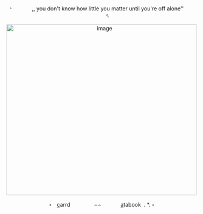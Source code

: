 
‎ ‎ ‎ <p align="center">
‎ ‎ ‎ ˒ ‎‎ ㅤㅤ ㅤ‎ ,, you don't know how little you matter until you're off alone'' ‎ ‎ ‎ ‎ ‎‎ ‎ ‎ ‎  ‎ ‎ ‎ ‎   ‎ ‎ ‎ ‎ ‎ ‎ ৎ ‎ 
  <p align="center">
<img width="500" height="450" alt="image" src="https://media.discordapp.net/attachments/1406201432738365532/1434205191330332884/e0053de5e91b2e2bc710ac3bf486b258-removebg-preview.png?ex=69077b2b&is=690629ab&hm=0a52c59340beb8122ada11afd240aead68895213fff089ce9fef5200b74e9ec1&=&format=webp&quality=lossless&width=477&height=849" />
<p align="center">
 ⋆ㅤ<a href="https://thisfeelsthisfeelsthisfeels.carrd.co/" target="_blank">c</a>arrd‎ ‎ ‎ ‎ ‎ ‎ ‎   ‎ ‎ ‎  ‎ ‎ ‎ ‎ ‎ ‎  ‎⌢⌢ ‎‎ ‎ ‎ ‎‎ ‎ ‎
  ‎ ‎ ‎ ‎ ‎ ‎  <a href="https://whatsurnamegirlfriend.atabook.org/" target="_blank">a</a>tabook ‎ . *. ⋆
 

  ‎ ‎ ‎ ‎ ‎ 
 ‎ 



































